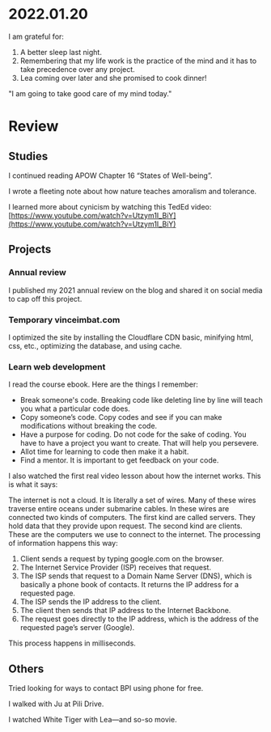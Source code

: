 # 2022.01.20

I am grateful for:

1. A better sleep last night.
2. Remembering that my life work is the practice of the mind and it has to take precedence over any project.
3. Lea coming over later and she promised to cook dinner!

"I am going to take good care of my mind today."

# Review

## Studies

I continued reading APOW Chapter 16 “States of Well-being”.

I wrote a fleeting note about how nature teaches amoralism and tolerance.

I learned more about cynicism by watching this TedEd video: [https://www.youtube.com/watch?v=Utzym1I_BiY](https://www.youtube.com/watch?v=Utzym1I_BiY)

## Projects

### Annual review

I published my 2021 annual review on the blog and shared it on social media to cap off this project.

### Temporary vinceimbat.com

I optimized the site by installing the Cloudflare CDN basic, minifying html, css, etc., optimizing the database, and using cache.

### Learn web development

I read the course ebook. Here are the things I remember:

- Break someone's code. Breaking code like deleting line by line will teach you what a particular code does.
- Copy someone’s code. Copy codes and see if you can make modifications without breaking the code.
- Have a purpose for coding. Do not code for the sake of coding. You have to have a project you want to create. That will help you persevere.
- Allot time for learning to code then make it a habit.
- Find a mentor. It is important to get feedback on your code.

I also watched the first real video lesson about how the internet works. This is what it says:

The internet is not a cloud. It is literally a set of wires. Many of these wires traverse entire oceans under submarine cables. In these wires are connected two kinds of computers. The first kind are called servers. They hold data that they provide upon request. The second kind are clients. These are the computers we use to connect to the internet. The processing of information happens this way:

1. Client sends a request by typing google.com on the browser.
2. The Internet Service Provider (ISP) receives that request.
3. The ISP sends that request to a Domain Name Server (DNS), which is basically a phone book of contacts. It returns the IP address for a requested page.
4. The ISP sends the IP address to the client.
5. The client then sends that IP address to the Internet Backbone.
6. The request goes directly to the IP address, which is the address of the requested page’s server (Google).

This process happens in milliseconds.

## Others

Tried looking for ways to contact BPI using phone for free.

I walked with Ju at Pili Drive.

I watched White Tiger with Lea—and so-so movie.

